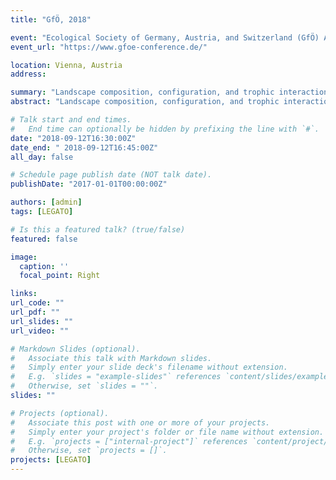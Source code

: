 ```yaml
---
title: "GfÖ, 2018"

event: "Ecological Society of Germany, Austria, and Switzerland (GfÖ) Annual Meeting"
event_url: "https://www.gfoe-conference.de/"

location: Vienna, Austria
address:

summary: "Landscape composition, configuration, and trophic interactions shape arthropod communities"
abstract: "Landscape composition, configuration, and trophic interactions shape arthropod communities"

# Talk start and end times.
#   End time can optionally be hidden by prefixing the line with `#`.
date: "2018-09-12T16:30:00Z"
date_end: " 2018-09-12T16:45:00Z"
all_day: false

# Schedule page publish date (NOT talk date).
publishDate: "2017-01-01T00:00:00Z"

authors: [admin]
tags: [LEGATO]

# Is this a featured talk? (true/false)
featured: false

image:
  caption: ''
  focal_point: Right

links:
url_code: ""
url_pdf: ""
url_slides: ""
url_video: ""

# Markdown Slides (optional).
#   Associate this talk with Markdown slides.
#   Simply enter your slide deck's filename without extension.
#   E.g. `slides = "example-slides"` references `content/slides/example-slides.md`.
#   Otherwise, set `slides = ""`.
slides: ""

# Projects (optional).
#   Associate this post with one or more of your projects.
#   Simply enter your project's folder or file name without extension.
#   E.g. `projects = ["internal-project"]` references `content/project/deep-learning/index.md`.
#   Otherwise, set `projects = []`.
projects: [LEGATO]
---
```

